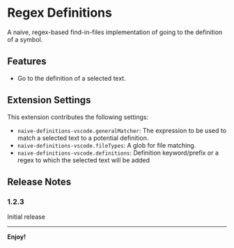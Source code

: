 # Regex Definitions
 A naive, regex-based find-in-files implementation of going to the definition of a symbol.

 ## Features

* Go to the definition of a selected text.

## Extension Settings

This extension contributes the following settings:

* `naive-definitions-vscode.generalMatcher`: The expression to be used to match a selected text to a potential definition.
* `naive-definitions-vscode.fileTypes`: A glob for file matching.
* `naive-definitions-vscode.definitions`: Definition keyword/prefix or a regex to which the selected text will be added

## Release Notes

### 1.2.3

Initial release

-----------------------------------------------------------------------------------------------------------

**Enjoy!**